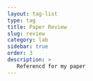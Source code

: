 ```yaml
---
layout: tag-list
type: tag
title: Paper Review
slug: review
category: lab
sidebar: true
order: 3
description: >
   Referencd for my paper
---
```

